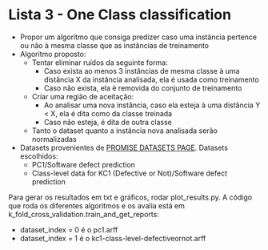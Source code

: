 # Lista 3 - One Class classification
* Propor um algoritmo que consiga predizer caso uma instância pertence ou não à mesma classe que as instâncias de treinamento
* Algoritmo proposto:
    * Tentar eliminar ruídos da seguinte forma:
        * Caso exista ao menos 3 instâncias de mesma classe à uma distância X da instância analisada, ela é usada como treinamento
        * Caso não exista, ela é removida do conjunto de treinamento
    * Criar uma região de aceitação: 
        * Ao analisar uma nova instância, caso ela esteja à uma distância Y < X, ela é dita como da classe treinada
        * Caso não esteja, é dita de outra classe
    * Tanto o dataset quanto a instância nova analisada serão normalizadas
* Datasets provenientes de [PROMISE DATASETS PAGE](http://promise.site.uottawa.ca/SERepository/datasets-page.html). Datasets escolhidos:
    * PC1/Software defect prediction
    * Class-level data for KC1 (Defective or Not)/Software defect prediction

Para gerar os resultados em txt e gráficos, rodar plot_results.py. A código que roda os diferentes algoritmos e os avalia está em k_fold_cross_validation.train_and_get_reports:
* dataset_index = 0 é o pc1.arff
* dataset_index = 1 é o kc1-class-level-defectiveornot.arff